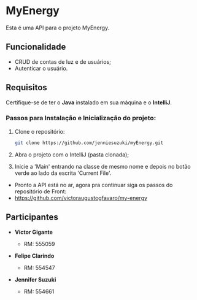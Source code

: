 # MyEnergy

Esta é uma API para o projeto MyEnergy.

## Funcionalidade

- CRUD de contas de luz e de usuários;
- Autenticar o usuário.

## Requisitos

Certifique-se de ter o **Java** instalado em sua máquina e o **IntelliJ**.

### Passos para Instalação e Inicialização do projeto:

1. Clone o repositório:

   ```bash
   git clone https://github.com/jenniesuzuki/myEnergy.git

   ```

2. Abra o projeto com o IntelliJ (pasta clonada);

3. Inicie a 'Main' entrando na classe de mesmo nome e depois no botão verde ao lado da escrita 'Current File'.

- Pronto a API está no ar, agora pra continuar siga os passos do repositório de Front:
- https://github.com/victoraugustogfavaro/my-energy

## Participantes

- **Victor Gigante**

  - RM: 555059

- **Felipe Clarindo**

  - RM: 554547

- **Jennifer Suzuki**
  - RM: 554661
